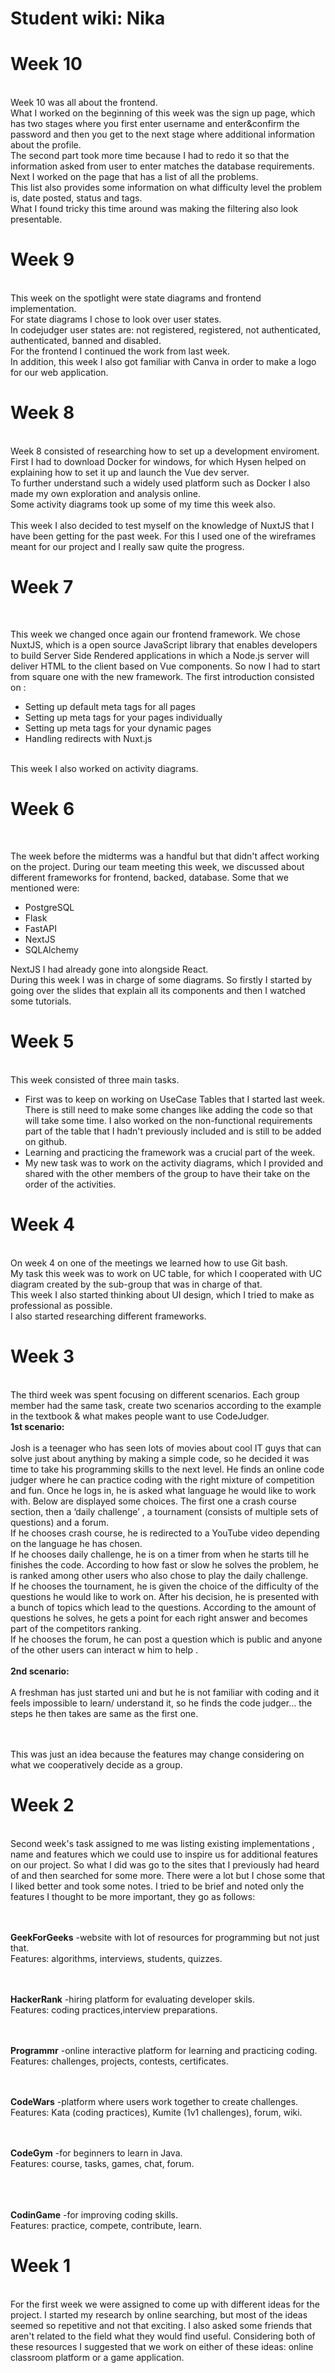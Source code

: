 # Student wiki: Nika

<div>
  <b>  <h1> Week 10 </h1> </b>
</div>
<br>
Week 10 was all about the frontend. <br>
What I worked on the beginning of this week was the sign up page, which has two stages where you first enter username and enter&confirm the password and then you get to the next stage where additional information about the profile.<br>
The second part took more time because I had to redo it so that the information asked from user to enter matches the database requirements.<br>
Next I worked on the page that has a list of all the problems. <br>This list also provides some information on what difficulty level the problem is, date posted, status and tags. <br>What I found tricky this time around was making the filtering also look presentable. 

<div>

<div>
  <b>  <h1> Week 9 </h1> </b>
</div>
<br>
This week on the spotlight were state diagrams and frontend implementation. <br> 
For state diagrams I chose to look over user states.<br> In codejudger user states are: not registered, registered, not authenticated, authenticated, banned and disabled. <br>
For the frontend I continued the work from last week.<br>
In addition, this week I also got familiar with Canva in order to make a logo for our web application.



<div>

<div>
  <b>  <h1> Week 8 </h1> </b>
</div>
<br>
Week 8 consisted of researching how to set up a development enviroment. <br> 
First I had to download Docker for windows, for which Hysen helped on explaining how to set it up and launch the Vue dev server. <br>
To further understand such a widely used platform such as Docker I also made my own exploration and analysis online.<br>
Some activity diagrams took up some of my time this week also.<br><br>
This week I also decided to test myself on the knowledge of NuxtJS that I have been getting for the past week. For this I used one of the wireframes meant for our project and I really saw quite the progress.

<div>

<div>
  <b>  <h1> Week 7 </h1> </b>
</div>
<br>


This week we changed once again our frontend framework. We chose NuxtJS, which is a open source JavaScript library that enables developers to build Server Side Rendered applications in which a Node.js server will deliver HTML to the client based on Vue components. So now I had to start from square one with the new framework. The first introduction consisted on :
<ul>
<li>Setting up default meta tags for all pages</li>
<li>Setting up meta tags for your pages individually</li>
<li>Setting up meta tags for your dynamic pages</li>
<li>Handling redirects with Nuxt.js</li>
</ul>
<br>
This week I also worked on activity diagrams.

<div>

<div>
  <b>  <h1> Week 6 </h1> </b>
</div>
<br>

The week before the midterms was a handful but that didn't affect working on the project. During our team meeting this week, we discussed about different frameworks for frontend, backed, database. Some that we mentioned were:<ul> <li>PostgreSQL</li> <li>Flask</li> <li> FastAPI</li><li> NextJS</li> <li>SQLAlchemy</li></ul> NextJS I had already gone into alongside React. 
<br>
During this week I was in charge of some diagrams. So firstly I started by going over the slides that explain all its components and then I watched some tutorials. 


<div>

<div>
  <b>  <h1> Week 5 </h1> </b>
</div>
<br>
This week consisted of three main tasks. 
<ul><li>
 First was to keep on working on UseCase Tables that I started last week. There is still need to make some changes like adding the code so that will take some time. I also worked on the non-functional requirements part of the table that I hadn't previously included and is still to be added on github.</li> 
<li> Learning and practicing the framework was a crucial part of the week. </li> 
<li> My new task was to work on the activity diagrams, which I provided and shared with the other members of the group to have their take on the order of the activities. </li>
</ul>

<div>

<div>
  <b>  <h1> Week 4 </h1> </b>
</div>
<br>
On week 4 on one of the meetings we learned how to use Git bash.<br> My task this week was to work on UC table, for which I cooperated with UC diagram created by the sub-group that was in charge of that. <br> This week I also started thinking about UI design, which I tried to make as professional as possible.<br> I also started researching different frameworks. 

<div>
  <b>  <h1> Week 3 </h1> </b>
</div>
<br>
The third week was spent focusing on different scenarios. Each group member had the same task, create two scenarios according to the example in the textbook & what makes people want to use CodeJudger.

<br>
<b>1st scenario: </b><br><br>
Josh is a teenager who has seen lots of movies about cool IT guys that can solve just about anything by making a simple code, so he decided it was time to take his programming skills to the next level. He finds an online code judger where he can practice coding with the right mixture of competition and fun. Once he logs in, he is asked what language he would like to work with. Below are displayed some choices. The first one a crash course section, then a ‘daily challenge’ , a tournament (consists of multiple sets of questions) and a forum. <br>
If he chooses crash course, he is redirected to a YouTube video depending on the language he has chosen.<br>
If he chooses daily challenge, he is on a timer from when he starts till he finishes the code. According to how fast or slow he solves the problem, he is ranked among other users who also chose to play the daily challenge.<br>
If he chooses the tournament, he is given the choice of the difficulty of the questions he would like to work on. After his decision, he is presented with a bunch of topics which lead to the questions. According to the amount of questions he solves, he gets a point for each right answer and becomes part of the competitors ranking.<br>
If he chooses the forum,  he can post a question which is public and anyone of the other users can interact w him to help .<br>

<br>
<b>2nd scenario: </b><br><br>
A freshman has just started uni and but he is not familiar with coding and it feels impossible to learn/ understand it, so he finds the code judger… the steps he then takes are same as the first one.

<br><br>
This was just an idea because the features may change considering on what we cooperatively decide as a group.

<div >
  <b>  <h1> Week 2 </h1> </b>
</div>
<br>
Second week's task assigned to me was listing existing implementations , name and features which we could use to inspire us for additional features on our project. So what I did was go to the sites that I previously had heard of and then searched for some more. There were a lot but I chose some that I liked better and took some notes. I tried to be brief and noted only the features I thought to be more important, they go as follows:

<br><br>
 <b> GeekForGeeks</b>
-website with lot of resources for programming but not just that.
 <br>
 Features: algorithms, interviews, students, quizzes.

<br><br>
 <b>HackerRank</b>
 -hiring platform for evaluating developer skils.
 <br>
 Features: coding practices,interview preparations.
 
<br><br>
 <b> Programmr</b>
-online interactive platform for learning and practicing coding.
 <br>
 Features: challenges, projects, contests, certificates.
 
<br><br>
 <b>CodeWars</b>
-platform where users work together to create challenges.
 <br>
 Features: Kata (coding practices), Kumite (1v1 challenges), forum, wiki.
 
<br><br>
 <b>CodeGym</b>
-for beginners to learn in Java.
 <br>
 Features: course, tasks, games, chat, forum.
 
 <br><br>
 <br>
 <b>CodinGame</b>
-for improving coding skills.
 <br>
 Features: practice, compete, contribute, learn.
<div >
  <b> <h1> Week 1 </h1> </b>
</div>
<br>
For the first week we were assigned to come up with different ideas for the project. I started my research by online searching, but most of the ideas seemed so repetitive and not that exciting. I also asked some friends that aren't related to the field what they would find useful. Considering both of these resources I suggested that we work on either of these ideas: online classroom platform or a game application.